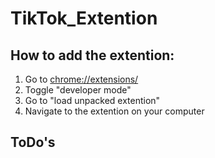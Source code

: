 # TikTok_Extention

## How to add the extention:

1. Go to <chrome://extensions/>
2. Toggle "developer mode"
3. Go to "load unpacked extention"
4. Navigate to the extention on your computer

## ToDo's

